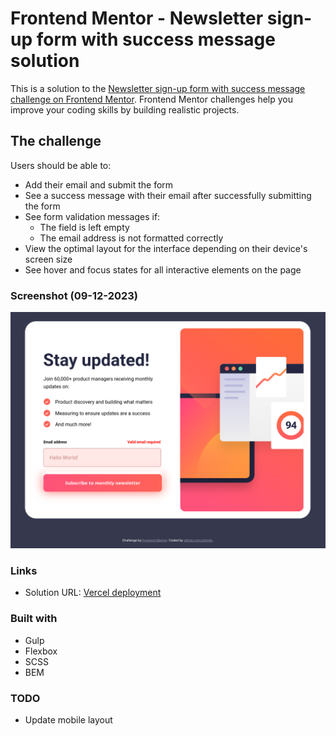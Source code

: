 # Frontend Mentor - Newsletter sign-up form with success message solution

This is a solution to the [Newsletter sign-up form with success message challenge on Frontend Mentor](https://www.frontendmentor.io/challenges/newsletter-signup-form-with-success-message-3FC1AZbNrv). Frontend Mentor challenges help you improve your coding skills by building realistic projects. 

## The challenge

Users should be able to:

- Add their email and submit the form
- See a success message with their email after successfully submitting the form
- See form validation messages if:
  - The field is left empty
  - The email address is not formatted correctly
- View the optimal layout for the interface depending on their device's screen size
- See hover and focus states for all interactive elements on the page

### Screenshot (09-12-2023)

![](./preview/screenshot.png)

### Links

- Solution URL: [Vercel deployment](https://newsletter-sign-up-form-git-main-chnmks-projects.vercel.app/)

### Built with

- Gulp
- Flexbox
- SCSS
- BEM

### TODO

* Update mobile layout
